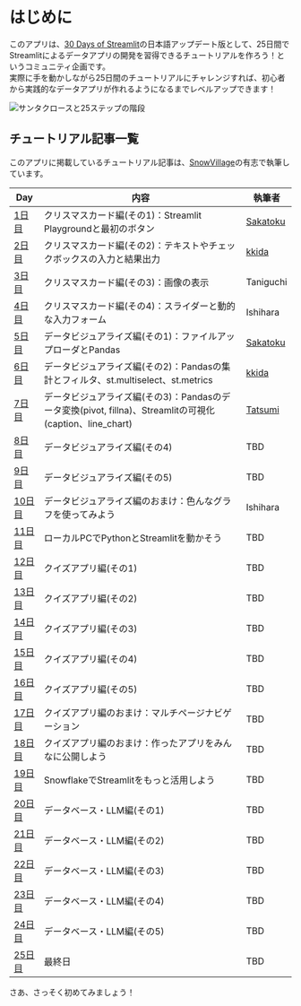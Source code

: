 # はじめに

このアプリは、[30 Days of Streamlit](https://30days.streamlit.app/)の日本語アップデート版として、25日間でStreamlitによるデータアプリの開発を習得できるチュートリアルを作ろう！というコミュニティ企画です。  
実際に手を動かしながら25日間のチュートリアルにチャレンジすれば、初心者から実践的なデータアプリが作れるようになるまでレベルアップできます！  

![サンタクロースと25ステップの階段](app/static/introduction.jpg "最初のステップを踏み出そう！")

## チュートリアル記事一覧

このアプリに掲載しているチュートリアル記事は、[SnowVillage](https://usergroups.snowflake.com/snowvillage/)の有志で執筆しています。  

| Day | 内容 | 執筆者 |
| --- | ---- | ----- |
| [1日目](?day=1) | クリスマスカード編(その1)：Streamlit Playgroundと最初のボタン | [Sakatoku](https://x.com/AkSakatoku) |
| [2日目](?day=2) | クリスマスカード編(その2)：テキストやチェックボックスの入力と結果出力 | [kkida](https://x.com/kkkida_twtr) |
| [3日目](?day=3) | クリスマスカード編(その3)：画像の表示 | Taniguchi |
| [4日目](?day=4) | クリスマスカード編(その4)：スライダーと動的な入力フォーム | Ishihara |
| [5日目](?day=5) | データビジュアライズ編(その1)：ファイルアップローダとPandas | [Sakatoku](https://x.com/AkSakatoku) |
| [6日目](?day=6) | データビジュアライズ編(その2)：Pandasの集計とフィルタ、st.multiselect、st.metrics | [kkida](https://x.com/kkkida_twtr) |
| [7日目](?day=7) | データビジュアライズ編(その3)：Pandasのデータ変換(pivot, fillna)、Streamlitの可視化(caption、line_chart) | [Tatsumi](https://x.com/ttsmnyk) |
| [8日目](?day=8) | データビジュアライズ編(その4) | TBD |
| [9日目](?day=9) | データビジュアライズ編(その5) | TBD |
| [10日目](?day=10) | データビジュアライズ編のおまけ：色んなグラフを使ってみよう | Ishihara |
| [11日目](?day=11) | ローカルPCでPythonとStreamlitを動かそう | TBD |
| [12日目](?day=12) | クイズアプリ編(その1) | TBD |
| [13日目](?day=13) | クイズアプリ編(その2) | TBD |
| [14日目](?day=14) | クイズアプリ編(その3) | TBD |
| [15日目](?day=15) | クイズアプリ編(その4) | TBD |
| [16日目](?day=16) | クイズアプリ編(その5) | TBD |
| [17日目](?day=17) | クイズアプリ編のおまけ：マルチページナビゲーション | TBD |
| [18日目](?day=18) | クイズアプリ編のおまけ：作ったアプリをみんなに公開しよう | TBD |
| [19日目](?day=19) | SnowflakeでStreamlitをもっと活用しよう | TBD |
| [20日目](?day=20) | データベース・LLM編(その1) | TBD |
| [21日目](?day=21) | データベース・LLM編(その2) | TBD |
| [22日目](?day=22) | データベース・LLM編(その3) | TBD |
| [23日目](?day=23) | データベース・LLM編(その4) | TBD |
| [24日目](?day=24) | データベース・LLM編(その5) | TBD |
| [25日目](?day=25) | 最終日 | TBD |

さあ、さっそく初めてみましょう！
